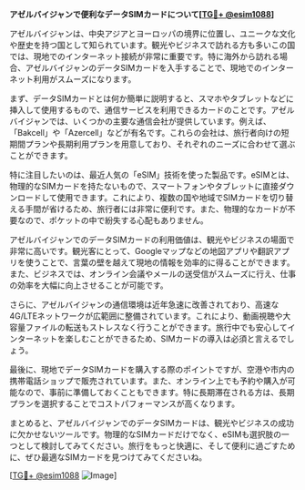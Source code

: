 **アゼルバイジャンで便利なデータSIMカードについて[[TG💪+ @esim1088](https://t.me/s/esim1088)]**

アゼルバイジャンは、中央アジアとヨーロッパの境界に位置し、ユニークな文化や歴史を持つ国として知られています。観光やビジネスで訪れる方も多いこの国では、現地でのインターネット接続が非常に重要です。特に海外から訪れる場合、アゼルバイジャンのデータSIMカードを入手することで、現地でのインターネット利用がスムーズになります。

まず、データSIMカードとは何か簡単に説明すると、スマホやタブレットなどに挿入して使用するもので、通信サービスを利用できるカードのことです。アゼルバイジャンでは、いくつかの主要な通信会社が提供しています。例えば、「Bakcell」や「Azercell」などが有名です。これらの会社は、旅行者向けの短期間プランや長期利用プランを用意しており、それぞれのニーズに合わせて選ぶことができます。

特に注目したいのは、最近人気の「eSIM」技術を使った製品です。eSIMとは、物理的なSIMカードを持たないもので、スマートフォンやタブレットに直接ダウンロードして使用できます。これにより、複数の国や地域でSIMカードを切り替える手間が省けるため、旅行者には非常に便利です。また、物理的なカードが不要なので、ポケットの中で紛失する心配もありません。

アゼルバイジャンでのデータSIMカードの利用価値は、観光やビジネスの場面で非常に高いです。観光客にとって、Googleマップなどの地図アプリや翻訳アプリを使うことで、言葉の壁を越えて現地の情報を効率的に得ることができます。また、ビジネスでは、オンライン会議やメールの送受信がスムーズに行え、仕事の効率を大幅に向上させることが可能です。

さらに、アゼルバイジャンの通信環境は近年急速に改善されており、高速な4G/LTEネットワークが広範囲に整備されています。これにより、動画視聴や大容量ファイルの転送もストレスなく行うことができます。旅行中でも安心してインターネットを楽しむことができるため、SIMカードの導入は必須と言えるでしょう。

最後に、現地でデータSIMカードを購入する際のポイントですが、空港や市内の携帯電話ショップで販売されています。また、オンライン上でも予約や購入が可能なので、事前に準備しておくこともできます。特に長期滞在される方は、長期プランを選択することでコストパフォーマンスが高くなります。

まとめると、アゼルバイジャンでのデータSIMカードは、観光やビジネスの成功に欠かせないツールです。物理的なSIMカードだけでなく、eSIMも選択肢の一つとして検討してみてください。旅行をもっと快適に、そして便利に過ごすために、ぜひ最適なSIMカードを見つけてみてくださいね。

[[TG💪+ @esim1088](https://t.me/s/esim1088) ![Image](https://i.postimg.cc/Y0z9fWf4/image.png)]